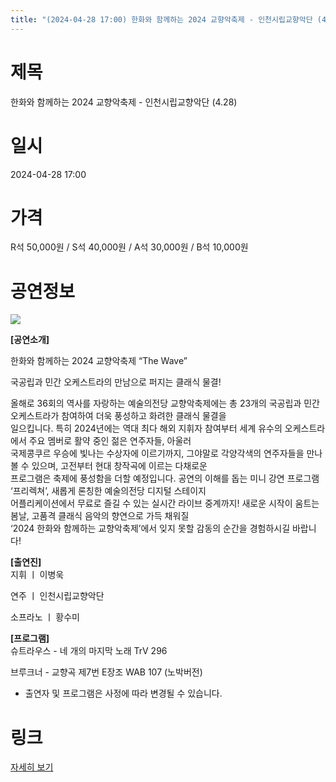 ```yaml
---
title: "(2024-04-28 17:00) 한화와 함께하는 2024 교향악축제 - 인천시립교향악단 (4.28)"
---
```


# 제목
한화와 함께하는 2024 교향악축제 - 인천시립교향악단 (4.28)

# 일시
2024-04-28 17:00

# 가격
R석 50,000원 / S석 40,000원 / A석 30,000원 / B석 10,000원

# 공연정보
![](https://center.sac.or.kr/SAC/File/RentConfirm/editor/796a7b4d-aac9-410f-9b88-f6cadb1f7fb9)    
    
**[공연소개]**    
  
한화와 함께하는 2024 교향악축제 “The Wave”  
  
국공립과 민간 오케스트라의 만남으로 퍼지는 클래식 물결!  
  
올해로 36회의 역사를 자랑하는 예술의전당 교향악축제에는 총 23개의 국공립과 민간 오케스트라가 참여하여 더욱 풍성하고 화려한 클래식 물결을  
일으킵니다. 특히 2024년에는 역대 최다 해외 지휘자 참여부터 세계 유수의 오케스트라에서 주요 멤버로 활약 중인 젊은 연주자들, 아울러  
국제콩쿠르 우승에 빛나는 수상자에 이르기까지, 그야말로 각양각색의 연주자들을 만나볼 수 있으며, 고전부터 현대 창작곡에 이르는 다채로운  
프로그램은 축제에 풍성함을 더할 예정입니다. 공연의 이해를 돕는 미니 강연 프로그램 ‘프리렉쳐’, 새롭게 론칭한 예술의전당 디지털 스테이지  
어플리케이션에서 무료로 즐길 수 있는 실시간 라이브 중계까지! 새로운 시작이 움트는 봄날, 고품격 클래식 음악의 향연으로 가득 채워질  
‘2024 한화와 함께하는 교향악축제’에서 잊지 못할 감동의 순간을 경험하시길 바랍니다!  
  
**[출연진]**    
지휘 ㅣ 이병욱  
  
연주 ㅣ 인천시립교향악단  
  
소프라노 ㅣ 황수미  
  
**[프로그램]**    
슈트라우스 - 네 개의 마지막 노래 TrV 296  
  
브루크너 - 교향곡 제7번 E장조 WAB 107 (노박버전)  
  
    
  
* 출연자 및 프로그램은 사정에 따라 변경될 수 있습니다.  
  


# 링크
[자세히 보기](https://www.sac.or.kr/site/main/show/show_view?SN=60217 "https://www.sac.or.kr/site/main/show/show_view?SN=60217")
